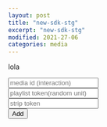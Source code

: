 ```yaml
---
layout: post
title: "new-sdk-stg"
excerpt: "new-sdk-stg"
modified: 2021-27-06
categories: media
---
```

lola
<script>
	window.location.href = window.location.href + '?__APESTER_DEBUG__=true';
</script>
<script async src="https://sdk.stg.apester.com/core.min.js"></script>
  <script>
    document.getElementById("subbut").addEventListener("click", function(e) {
    	const mediaId = document.getElementById('mediaId'), val = input.value.trim();
	const interactionToken = document.getElementById('interactionToken'), val = input.value.trim();
	const stripToken = document.getElementById('stripToken'), val = input.value.trim();
    	if(stripToken) {
    	  document.body.innerHTML += `<div
    	  class="apester-strip apester-element"
    	  is-mobile-only="false"
    	  data-fast-strip="false"
    	  strip-background="rgba(249,249,249,100)"
    	  data-channel-tokens=${stripToken}
    	  header-font-size="80"
    	  header-font-family="BebasNeue"
    	  header-font-weight="700"
    	  item-text-color="black"
    	  header-font-color="rgba(204,0,51,0.2)"
    	  header-ltr="true"
    	  item-shape="square"
    	  item-has-shadow="false"
    	  item-size="small"
    	  header-text="what are you looking?"
    	  ></div>`;
    	}
    	if(mediaId) {
    	  document.body.innerHTML += `<div style="margin-top: 30px" class="apester-media" data-media-id=${mediaId} 	height="512"></div>`;
    	}
    	if (interactionToken) {
    	  document.body.innerHTML += `<interaction data-token=${interactionToken} data-context="true" data-tags="" 	data-fallback="false"></interaction>`
    	}
    });
  </script>

<body>
  <input 
	type="text" 
       	id="mediaId"
 	placeholder="media id (interaction)"
	/><br />
	<input 
	type="text" 
       	id="interactionToken"
 	placeholder="playlist token(random unit)"
	/><br />
	<input 
	type="text" 
       	id="stripToken"
 	placeholder="strip token"
	/><br />
<button id="subbut" type="button">Add</button>

</body>
  